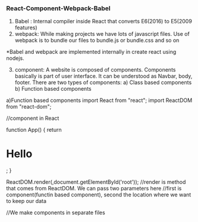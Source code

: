 ### React-Component-Webpack-Babel
  
1) Babel : Internal compiler inside React that converts E6(2016) to E5(2009 features)
2) webpack: While making projects we have lots of javascript files. Use of webpack is to bundle our files to bundle.js or bundle.css and so on

*Babel and webpack are implemented internally in create react using nodejs.

3) component: A website is composed of components. Components basically is part of user interface. It can be understood as Navbar, body, footer.
 There are two types of components: a) Class based components b) Function based components

a)Function based components 
import React from "react";
import ReactDOM from "react-dom";

//component in React

function App() {
  return <h1> Hello </h1>;
}

ReactDOM.render(<App/>,document.getElementById('root'));
//render is method that comes from ReactDOM. We can pass two parameters here
//first is component(functin based component), second the location where we want to keep our data
 
//We make components in separate files
